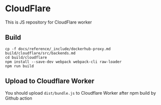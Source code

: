 # CloudFlare

This is JS repository for CloudFlare worker

## Build

```
cp -f docs/reference/_include/dockerhub-proxy.md build/cloudflare/src/backends.md
cd build/cloudflare
npm install --save-dev webpack webpack-cli raw-loader
npm run build
```

## Upload to Cloudflare Worker

You should upload `dist/bundle.js` to Cloudflare Worker after npm build by Github action 